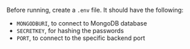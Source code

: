 Before running, create a `.env` file. It should have the following:

- `MONGODBURI`, to connect to MongoDB database
- `SECRETKEY`, for hashing the passwords
- `PORT`, to connect to the specific backend port
